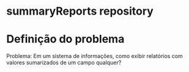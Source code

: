 # summaryReports repository

<h1> Definição do problema </h1>
<t> Problema: Em um sistema de informações, como exibir relatórios com valores sumarizados de um campo qualquer? </t>
